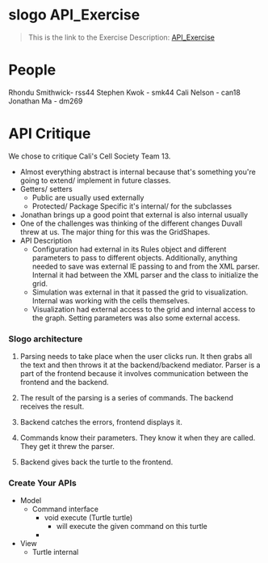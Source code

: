 # slogo API_Exercise
> This is the link to the Exercise Description: [API_Exercise](http://www.cs.duke.edu/courses/compsci308/spring16/classwork/06_slogo_api/)

# People
Rhondu Smithwick- rss44
Stephen Kwok - smk44
Cali Nelson - can18
Jonathan Ma - dm269

# API Critique
We chose to critique Cali's Cell Society Team 13.
* Almost everything abstract is internal because that's something you're going to extend/ implement in future classes.
* Getters/ setters  
  * Public are usually used externally
  * Protected/ Package Specific it's internal/ for the subclasses
* Jonathan brings up a good point that external is also internal usually
* One of the challenges was thinking of the different changes Duvall threw at us. The major thing for this was the GridShapes.
* API Description
  * Configuration had external in its Rules object and different parameters to pass to different objects. Additionally, anything needed to save was external IE passing to and from the XML parser. Internal it had between the XML parser and the class to initialize the grid.
  * Simulation was external in that it passed the grid to visualization. Internal was working with the cells themselves.
  * Visualization had external access to the grid and internal access to the graph. Setting parameters was also some external access.

### Slogo architecture
1. Parsing needs to take place when the user clicks run. It then grabs all the text and then throws it at the backend/backend mediator. Parser is a part of the frontend because it involves communication between the frontend and the backend.

2. The result of the parsing is a series of commands. The backend receives the result.

3. Backend catches the errors, frontend displays it.

4. Commands know their parameters. They know it when they are called. They get it threw the parser.

5. Backend gives back the turtle to the frontend.

### Create Your APIs
* Model
  * Command interface
    * void execute (Turtle turtle)
      * will execute the given command on this turtle
    *
* View
  * Turtle internal
